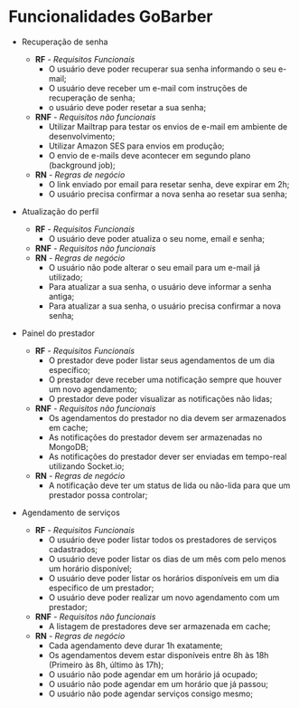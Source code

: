 # Funcionalidades GoBarber

- Recuperação de senha
  - **RF** - *Requisitos Funcionais*
    - O usuário deve poder recuperar sua senha informando o seu e-mail;
    - O usuário deve receber um e-mail com instruções de recuperação de senha;
    - o usuário deve poder resetar a sua senha;
  - **RNF** - *Requisitos não funcionais*
    - Utilizar Mailtrap para testar os envios de e-mail em ambiente de desenvolvimento;
    - Utilizar Amazon SES para envios em produção;
    - O envio de e-mails deve acontecer em segundo plano (background job);
  - **RN** - *Regras de negócio*
    - O link enviado por email para resetar senha, deve expirar em 2h;
    - O usuário precisa confirmar a nova senha ao resetar sua senha;

- Atualização do perfil
  - **RF** - *Requisitos Funcionais*
    - O usuário deve poder atualiza o seu nome, email e senha;
  - **RNF** - *Requisitos não funcionais*
  - **RN** - *Regras de negócio*
    - O usuário não pode alterar o seu email para um e-mail já utilizado;
    - Para atualizar a sua senha, o usuário deve informar a senha antiga;
    - Para atualizar a sua senha, o usuário precisa confirmar a nova senha;

- Painel do prestador
  - **RF** - *Requisitos Funcionais*
    - O prestador deve poder listar seus agendamentos de um dia específico;
    - O prestador deve receber uma notificação sempre que houver um novo agendamento;
    - O prestador deve poder visualizar as notificações não lidas;
  - **RNF** - *Requisitos não funcionais*
    - Os agendamentos do prestador no dia devem ser armazenados em cache;
    - As notificações do prestador devem ser armazenadas no MongoDB;
    - As notificações do prestador dever ser enviadas em tempo-real utilizando Socket.io;
  - **RN** - *Regras de negócio*
    - A notificação deve ter um status de lida ou não-lida para que um prestador possa controlar;

- Agendamento de serviços
  - **RF** - *Requisitos Funcionais*
    - O usuário deve poder listar todos os prestadores de serviços cadastrados;
    - O usuário deve poder listar os dias de um mês com pelo menos um horário disponível;
    - O usuário deve poder listar os horários disponíveis em um dia especifico de um prestador;
    - O usuário deve poder realizar um novo agendamento com um prestador;
  - **RNF** - *Requisitos não funcionais*
    - A listagem de prestadores deve ser armazenada em cache;
  - **RN** - *Regras de negócio*
    - Cada agendamento deve durar 1h exatamente;
    - Os agendamentos devem estar disponíveis entre 8h às 18h (Primeiro às 8h, último às 17h);
    - O usuário não pode agendar em um horário já ocupado;
    - O usuário não pode agendar em um horário que já passou;
    - O usuário não pode agendar serviços consigo mesmo;

